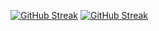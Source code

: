 [![GitHub Streak](https://streak-stats.demolab.com?user=RMS-dnb&theme=dark)](https://git.io/streak-stats)
<a href="https://git.io/streak-stats"><img src="https://streak-stats.demolab.com?user=RMS-dnb&theme=dark" alt="GitHub Streak" /></a>
